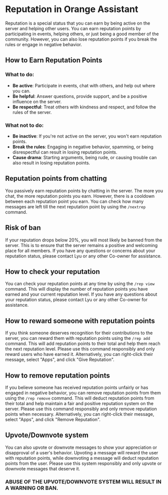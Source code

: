 # Reputation in Orange Assistant

Reputation is a special status that you can earn by being active on the server and helping other users. You can earn reputation points by participating in events, helping others, or just being a good member of the community. However, you can also lose reputation points if you break the rules or engage in negative behavior.

## How to Earn Reputation Points

### What to do:

- **Be active**: Participate in events, chat with others, and help out where you can.
- **Be helpful**: Answer questions, provide support, and be a positive influence on the server.
- **Be respectful**: Treat others with kindness and respect, and follow the rules of the server.

### What not to do:

- **Be inactive**: If you're not active on the server, you won't earn reputation points.
- **Break the rules**: Engaging in negative behavior, spamming, or being disrespectful can result in losing reputation points.
- **Cause drama**: Starting arguments, being rude, or causing trouble can also result in losing reputation points.

## Reputation points from chatting

You passively earn reputation points by chatting in the server. The more you chat, the more reputation points you earn. However, there is a cooldown between each reputation point you earn. You can check how many messages are left till the next reputation point by using the `/nextrep` command.

## Risk of ban

If your reputation drops below 20%, you will most likely be banned from the server. This is to ensure that the server remains a positive and welcoming place for all members. If you have any questions or concerns about your reputation status, please contact Lyu or any other Co-owner for assistance.

## How to check your reputation

You can check your reputation points at any time by using the `/rep view` command. This will display the number of reputation points you have earned and your current reputation level. If you have any questions about your reputation status, please contact Lyu or any other Co-owner for assistance.

## How to reward someone with reputation points

If you think someone deserves recognition for their contributions to the server, you can reward them with reputation points using the `/rep add` command. This will add reputation points to their total and help them reach the next reputation level. Please use this command responsibly and only reward users who have earned it. Alternatively, you can right-click their message, select "Apps", and click "Give Reputation".

## How to remove reputation points

If you believe someone has received reputation points unfairly or has engaged in negative behavior, you can remove reputation points from them using the `/rep remove` command. This will deduct reputation points from their total and help maintain a fair and positive reputation system on the server. Please use this command responsibly and only remove reputation points when necessary. Alternatively, you can right-click their message, select "Apps", and click "Remove Reputation".

## Upvote/Downvote system

You can also upvote or downvote messages to show your appreciation or disapproval of a user's behavior. Upvoting a message will reward the user with reputation points, while downvoting a message will deduct reputation points from the user. Please use this system responsibly and only upvote or downvote messages that deserve it.

### ABUSE OF THE UPVOTE/DOWNVOTE SYSTEM WILL RESULT IN A WARNING OR BAN.